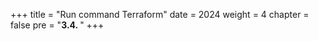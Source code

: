 +++
title = "Run command Terraform"
date = 2024
weight = 4
chapter = false
pre = "<b>3.4. </b>"
+++

